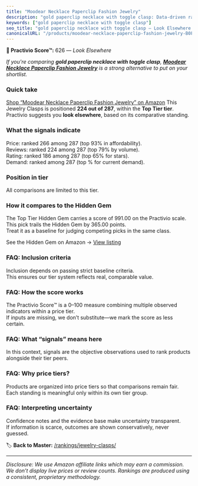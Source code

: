 ```yaml
---
title: "Moodear Necklace Paperclip Fashion Jewelry"
description: "gold paperclip necklace with toggle clasp: Data-driven ranking using the Practivio Score™. Positioned by quality, value, demand, findability, momentum."
keywords: ["gold paperclip necklace with toggle clasp"]
seo_title: "gold paperclip necklace with toggle clasp — Look Elsewhere (2025)"
canonicalURL: "/products/moodear-necklace-paperclip-fashion-jewelry-B0FHW5H17F/"
---
```


**🚫 Practivio Score™:** 626 — _Look Elsewhere_


*If you're comparing **gold paperclip necklace with toggle clasp**, **[Moodear Necklace Paperclip Fashion Jewelry](https://www.amazon.com/dp/B0FHW5H17F?tag=practivio-20)** is a strong alternative to put on your shortlist.*
### Quick take
[Shop “Moodear Necklace Paperclip Fashion Jewelry” on Amazon](https://www.amazon.com/dp/B0FHW5H17F?tag=practivio-20)
This Jewelry Clasps is positioned **224 out of 287**, within the **Top Tier tier**.  
Practivio suggests you **look elsewhere**, based on its comparative standing.

### What the signals indicate
Price: ranked 266 among 287 (top 93% in affordability).  
Reviews: ranked 224 among 287 (top 79% by volume).  
Rating: ranked 186 among 287 (top 65% for stars).  
Demand: ranked  among 287 (top % for current demand).

### Position in tier
All comparisons are limited to this tier.

### How it compares to the Hidden Gem
The Top Tier Hidden Gem carries a score of 991.00 on the Practivio scale.  
This pick trails the Hidden Gem by 365.00 points.  
Treat it as a baseline for judging competing picks in the same class.  

See the Hidden Gem on Amazon → [View listing](https://www.amazon.com/dp/B07GSR72TJ?tag=practivio-20)

### FAQ: Inclusion criteria
Inclusion depends on passing strict baseline criteria.  
This ensures our tier system reflects real, comparable value.

### FAQ: How the score works
The Practivio Score™ is a 0–100 measure combining multiple observed indicators within a price tier.  
If inputs are missing, we don’t substitute—we mark the score as less certain.

### FAQ: What “signals” means here
In this context, signals are the objective observations used to rank products alongside their tier peers.

### FAQ: Why price tiers?
Products are organized into price tiers so that comparisons remain fair.  
Each standing is meaningful only within its own tier group.

### FAQ: Interpreting uncertainty
Confidence notes and the evidence base make uncertainty transparent.  
If information is scarce, outcomes are shown conservatively, never guessed.


🏷️ **Back to Master:** [/rankings/jewelry-clasps/](/rankings/jewelry-clasps/)

---
_Disclosure: We use Amazon affiliate links which may earn a commission. We don’t display live prices or review counts. Rankings are produced using a consistent, proprietary methodology._
